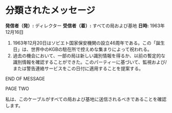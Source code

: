# 分類されたメッセージ

**発信者（発）:** ディレクター
**受信者（着）:** すべての局および基地
**日時:** 1963年12月16日

1. 1963年12月20日はソビエト国家保安機関の設立46周年である。この「誕生日」は、世界中のKGBの駐在所で控えめな集まりによって祝われる。
2. 過去の機会において、一部の局は新しい識別情報を得るか、以前の暫定的な識別情報を確認することができた。このパーティーに基づいて、監視および/または警告連絡サービスをこの日付に適用することを提案する。

END OF MESSAGE

PAGE TWO

私は、このケーブルがすべての局および基地に送信されるべきであることを確認します。